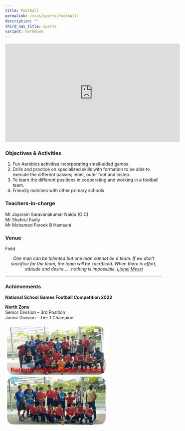 ```yaml
---
title: Football
permalink: /ccas/sports/football/
description: ""
third_nav_title: Sports
variant: markdown
---
```

<iframe allowfullscreen="" allow="accelerometer; autoplay; clipboard-write; encrypted-media; gyroscope; picture-in-picture; web-share" frameborder="0" title="YouTube video player" src="https://www.youtube.com/embed/qoMPI_oISN4?si=PunkmcON0nqZIucA" height="315" width="560"></iframe>

### Objectives &amp; Activities

1.  Fun Aerobics activities incorporating small-sided games.
2.  Drills and practice on specialized skills with formation to be able to execute the different passes; inner, outer foot and instep.
3.  To learn the different positions in cooperating and working in a football team.
4.  Friendly matches with other primary schools

### Teachers-in-charge

Mr Jayaram Saravanakumar Naidu (OIC) <br>
Mr Shahrul Fadly <br>
Mr Mohamed Faroek B Hamsani

### Venue

Field

<center><i>One man can be talented but one man cannot be a team. If we don’t sacrifice for the team, the team will be sacrificed. When there is effort, attitude and desire….. nothing is impossible. <u>Lionel Messi</u></i></center>

***

### Achievements

**National School Games Football Competition 2022**

**North Zone** <br>
Senior Division – 3rd&nbsp;Position <br>
Junior Division - Tier 1 Champion

<img style="width:65%" src="/images/football.jpg">